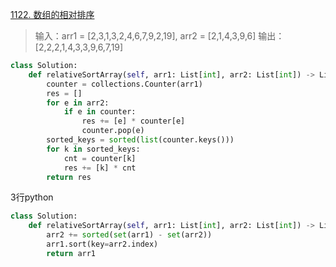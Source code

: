 [1122. 数组的相对排序](https://leetcode-cn.com/problems/relative-sort-array/)
>输入：arr1 = [2,3,1,3,2,4,6,7,9,2,19], arr2 = [2,1,4,3,9,6]
输出：[2,2,2,1,4,3,3,9,6,7,19]

```python
class Solution:
    def relativeSortArray(self, arr1: List[int], arr2: List[int]) -> List[int]:
        counter = collections.Counter(arr1)
        res = []
        for e in arr2:
            if e in counter:
                res += [e] * counter[e]
                counter.pop(e)
        sorted_keys = sorted(list(counter.keys()))
        for k in sorted_keys:
            cnt = counter[k]
            res += [k] * cnt
        return res
```

3行python

```python
class Solution:
    def relativeSortArray(self, arr1: List[int], arr2: List[int]) -> List[int]:
        arr2 += sorted(set(arr1) - set(arr2))
        arr1.sort(key=arr2.index)
        return arr1
```